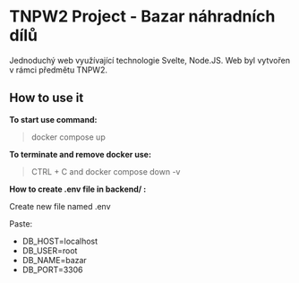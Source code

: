 # TNPW2 Project - Bazar náhradních dílů
Jednoduchý web využívající technologie Svelte, Node.JS. Web byl vytvořen v rámci předmětu TNPW2.
## How to use it
**To start use command:**
> docker compose up

**To terminate and remove docker use:**
>CTRL + C and docker compose down -v

**How to create .env file in backend/ :**

Create new file named .env 

Paste:
- DB_HOST=localhost
- DB_USER=root
- DB_NAME=bazar
- DB_PORT=3306